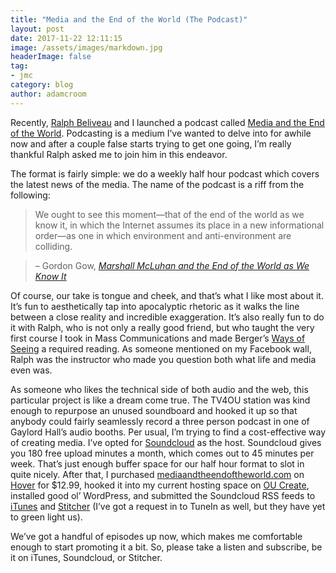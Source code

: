 ```yaml
---
title: "Media and the End of the World (The Podcast)"
layout: post
date: 2017-11-22 12:11:15
image: /assets/images/markdown.jpg
headerImage: false
tag:
- jmc
category: blog
author: adamcroom
---
```


Recently, [Ralph Beliveau][1] and I launched a podcast called [Media and the End of the World][2]. Podcasting is a medium I&#8217;ve wanted to delve into for awhile now and after a couple false starts trying to get one going, I&#8217;m really thankful Ralph asked me to join him in this endeavor.

The format is fairly simple: we do a weekly half hour podcast which covers the latest news of the media. The name of the podcast is a riff from the following:

> We ought to see this moment—that of the end of the world as we know it, in which the Internet assumes its place in a new informational order—as one in which environment and anti-environment are colliding.
  
> – Gordon Gow, [_Marshall McLuhan and the End of the World as We Know It_][3]

Of course, our take is tongue and cheek, and that&#8217;s what I like most about it. It&#8217;s fun to aesthetically tap into apocalyptic rhetoric as it walks the line between a close reality and incredible exaggeration. It&#8217;s also really fun to do it with Ralph, who is not only a really good friend, but who taught the very first course I took in Mass Communications and made Berger&#8217;s [Ways of Seeing][4] a required reading. As someone mentioned on my Facebook wall, Ralph was the instructor who made you question both what life and media even was.

As someone who likes the technical side of both audio and the web, this particular project is like a dream come true. The TV4OU station was kind enough to repurpose an unused soundboard and hooked it up so that anybody could fairly seamlessly record a three person podcast in one of Gaylord Hall&#8217;s audio booths. Per usual, I&#8217;m trying to find a cost-effective way of creating media. I&#8217;ve opted for [Soundcloud][5] as the host. Soundcloud gives you 180 free upload minutes a month, which comes out to 45 minutes per week. That&#8217;s just enough buffer space for our half hour format to slot in quite nicely. After that, I purchased [mediaandtheendoftheworld.com][2] on [Hover][6] for $12.99, hooked it into my current hosting space on [OU Create][7], installed good ol&#8217; WordPress, and submitted the Soundcloud RSS feeds to [iTunes][8] and [Stitcher][9] (I&#8217;ve got a request in to TuneIn as well, but they have yet to green light us).

We&#8217;ve got a handful of episodes up now, which makes me comfortable enough to start promoting it a bit. So, please take a listen and subscribe, be it on iTunes, Soundcloud, or Stitcher.

 [1]: https://twitter.com/ralphbeliveau
 [2]: http://mediaandtheendoftheworld.com
 [3]: https://journals.library.ualberta.ca/esc/index.php/ESC/article/viewFile/10963/8449
 [4]: https://www.amazon.com/Ways-Seeing-Based-Television-Penguin/dp/0140135154
 [5]: http://soundcloud.com
 [6]: http://hover.com
 [7]: http://create.ou.edu
 [8]: https://itunes.apple.com/us/podcast/media-and-the-end-of-the-world/id1311724632
 [9]: https://www.stitcher.com/podcast/media-and-the-end-of-the-world?refid=stpr
